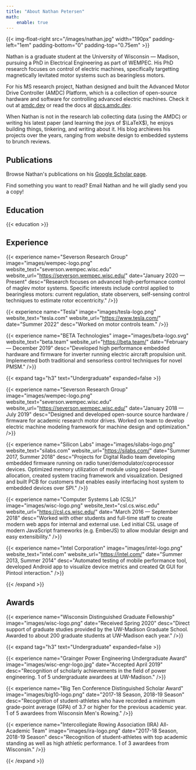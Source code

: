 ```yaml
---
title: "About Nathan Petersen"
math:
    enable: true
---
```


{{< img-float-right src="/images/nathan.jpg" width="190px" padding-left="1em" padding-bottom="0" padding-top="0.75em" >}}

Nathan is a graduate student at the University of Wisconsin — Madison, pursuing a PhD in Electrical Engineering as part of WEMPEC. His PhD research focuses on control of electric machines, specifically targetting magnetically levitated motor systems such as bearingless motors.

For his MS research project, Nathan designed and built the Advanced Motor Drive Controller (AMDC) Platform, which is a collection of open-source hardware and software for controlling advanced electric machines. Check it out at [amdc.dev](https://amdc.dev/) or read the docs at [docs.amdc.dev](https://docs.amdc.dev/).

When Nathan is not in the research lab collecting data (using the AMDC) or writing his latest paper (and learning the joys of $\LaTeX$), he enjoys building things, tinkering, and writing about it. His blog archieves his projects over the years, ranging from website design to embedded systems to brunch reviews.

<!--
He believes that technologies are most disruptive when a passionate individual spans their entire lifetime — starting with initial research, to concept conception, through design and prototyping, to entrepreneurial roll out. Through his studies, he strives to change the world using this process.

To achieve high performance control of electric machines, cross-domain knowledge is required. The underlying physics must be understood, control theory must be applied, and high performance embedded systems must be used for implementation. Nathan thrives in multi-disciplinary environments, where his research and experience gives him the tools to succeed.
-->

## Publications

Browse Nathan's publications on his [Google Scholar page](https://scholar.google.com/citations?oan5hE4AAAAJ).

Find something you want to read? Email Nathan and he will gladly send you a copy!

## Education

{{< education >}} 

## Experience

{{< experience 
    name="Severson Research Group"
    image="images/wempec-logo.png"
    website_text="severson.wempec.wisc.edu"
    website_url="https://severson.wempec.wisc.edu/"
    date="January 2020 — Present"
    desc="Research focuses on advanced high-performance control of maglev motor systems. Specific interests include control applied to bearingless motors: current regulation, state observers, self-sensing control techniques to estimate rotor eccentricity."
/>}}

{{< experience 
    name="Tesla"
    image="images/tesla-logo.png"
    website_text="tesla.com"
    website_url="https://www.tesla.com/"
    date="Summer 2022"
    desc="Worked on motor controls team."
/>}}

{{< experience 
    name="BETA Technologies"
    image="images/beta-logo.svg"
    website_text="beta.team"
    website_url="https://beta.team/"
    date="February — December 2019"
    desc="Developed high performance embedded hardware and firmware for inverter running electric aircraft propulsion unit. Implemented both traditional and sensorless control techniques for novel PMSM."
/>}}

{{< expand tag="h3" text="Undergraduate" expanded=false >}}

{{< experience 
    name="Severson Research Group"
    image="images/wempec-logo.png"
    website_text="severson.wempec.wisc.edu"
    website_url="https://severson.wempec.wisc.edu/"
    date="January 2018 — July 2019"
    desc="Designed and developed open-source source hardware / firmware for academic research motor drives. Worked on team to develop electric machine modeling framework for machine design and optimization."
/>}}

{{< experience 
    name="Silicon Labs"
    image="images/silabs-logo.png"
    website_text="silabs.com"
    website_url="https://silabs.com/"
    date="Summer 2017, Summer 2018"
    desc="Projects for Digital Radio team developing embedded firmware running on radio tuner/demodulator/coprocessor devices. Optimized memory utilization of module using pool-based allocation, created system tracing framework and visualization. Designed and built PCB for customers that enables easily interfacing host system to embedded devices over SPI."
/>}}

{{< experience 
    name="Computer Systems Lab (CSL)"
    image="images/wisc-logo.png"
    website_text="csl.cs.wisc.edu"
    website_url="https://csl.cs.wisc.edu/"
    date="March 2016 — September 2018"
    desc="Worked with other students and full-time staff to create modern web apps for internal and external use. Led initial CSL usage of modern JavaScript frameworks (e.g. EmberJS) to allow modular design and easy extensibility."
/>}}

{{< experience 
    name="Intel Corporation"
    image="images/intel-logo.png"
    website_text="intel.com"
    website_url="https://intel.com/"
    date="Summer 2013, Summer 2014"
    desc="Automated testing of mobile performance tool, developed Android app to visualize device metrics and created Qt GUI for Pintool interaction."
/>}}

{{< /expand >}}

## Awards

{{< experience 
    name="Wisconsin Distinguished Graduate Fellowship"
    image="images/wisc-logo.png"
    date="Received Spring 2020"
    desc="Direct support of graduate studies provided by the UW-Madison Graduate School. Awarded to about 200 graduate students at UW-Madison each year."
/>}}

{{< expand tag="h3" text="Undergraduate" expanded=false >}}

{{< experience 
    name="Grainger Power Engineering Undergraduate Award"
    image="images/wisc-engr-logo.jpg"
    date="Accepted April 2019"
    desc="Recognition of scholarly achievements in the field of power engineering. 1 of 5 undergraduate awardees at UW-Madison."
/>}}

{{< experience 
    name="Big Ten Conference Distinguished Scholar Award"
    image="images/big10-logo.png"
    date="2017-18 Season, 2018-19 Season"
    desc="Recognition of student-athletes who have recorded a minimum grade-point average (GPA) of 3.7 or higher for the previous academic year. 1 of 5 awardees from Wisconsin Men's Rowing."
/>}}

{{< experience 
    name="Intercollegiate Rowing Association (IRA) All-Academic Team"
    image="images/ira-logo.png"
    date="2017-18 Season, 2018-19 Season"
    desc="Recognition of student-athletes with top academic standing as well as high athletic performance. 1 of 3 awardees from Wisconsin."
/>}}

{{< /expand >}}